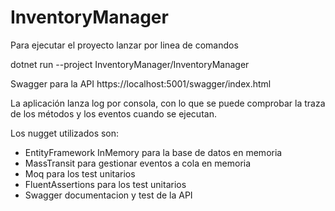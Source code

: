 # InventoryManager

Para ejecutar el proyecto lanzar por linea de comandos

dotnet run --project InventoryManager/InventoryManager

Swagger para la API
https://localhost:5001/swagger/index.html

La aplicación lanza log por consola, con lo que se puede comprobar la traza de los métodos y los eventos cuando se ejecutan.

Los nugget utilizados son:
 - EntityFramework InMemory para la base de datos en memoria
 - MassTransit para gestionar eventos a cola en memoria 
 - Moq para los test unitarios
 - FluentAssertions para los test unitarios
 - Swagger documentacion y test de la API
 
